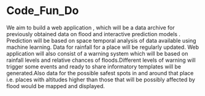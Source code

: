 # Code_Fun_Do
We aim to build a web application , which will be a data archive for previously obtained data on flood and interactive prediction models .
Prediction will be based on space temporal analysis of data available using machine learning. Data for rainfall for a place will be regularly updated. Web application will also consist of a warning system which will be based on rainfall levels and relative chances of floods.Different levels of warning will trigger some events and ready to share informatory templates will be generated.Also data for the possible safest spots in and around that place i.e. places with altitudes higher than those that will be possibly affected by flood would be mapped and displayed.
